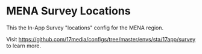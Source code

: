 # MENA Survey Locations
This the In-App Survey "locations" config for the MENA region.

Visit https://github.com/17media/configs/tree/master/envs/sta/17app/survey to learn more.